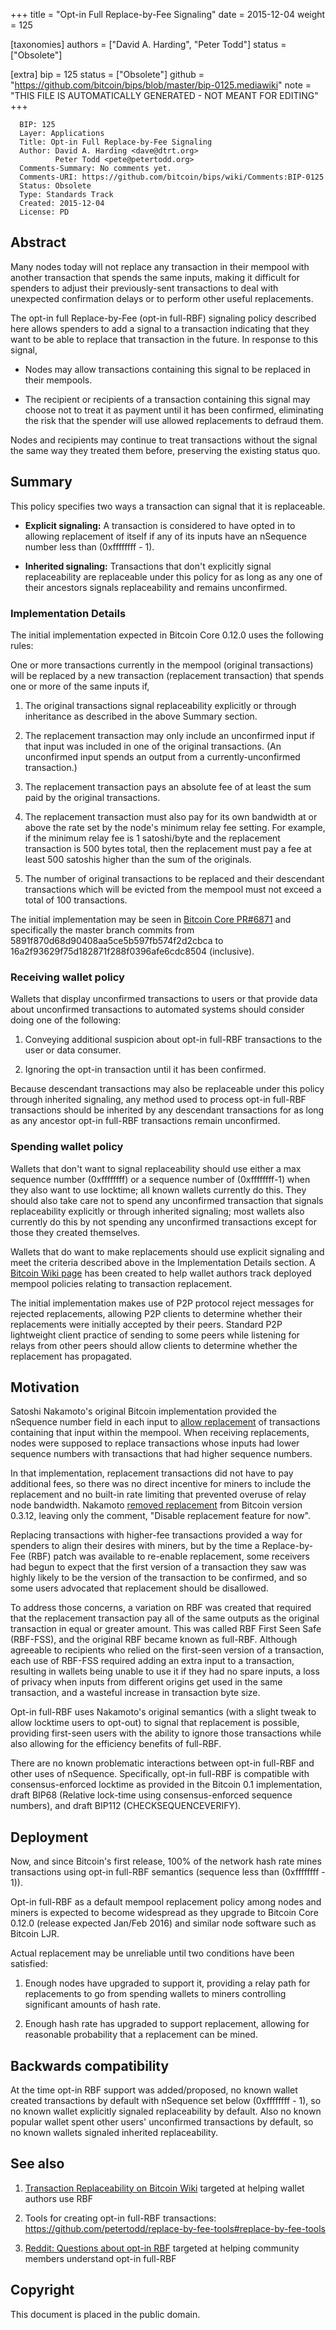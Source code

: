 
+++
title = "Opt-in Full Replace-by-Fee Signaling"
date = 2015-12-04
weight = 125

[taxonomies]
authors = ["David A. Harding", "Peter Todd"]
status = ["Obsolete"]

[extra]
bip = 125
status = ["Obsolete"]
github = "https://github.com/bitcoin/bips/blob/master/bip-0125.mediawiki"
note = "THIS FILE IS AUTOMATICALLY GENERATED - NOT MEANT FOR EDITING"
+++

```
  BIP: 125
  Layer: Applications
  Title: Opt-in Full Replace-by-Fee Signaling
  Author: David A. Harding <dave@dtrt.org>
          Peter Todd <pete@petertodd.org>
  Comments-Summary: No comments yet.
  Comments-URI: https://github.com/bitcoin/bips/wiki/Comments:BIP-0125
  Status: Obsolete
  Type: Standards Track
  Created: 2015-12-04
  License: PD
```

<h2>Abstract</h2>


Many nodes today will not replace any transaction in their mempool with
another transaction that spends the same inputs, making it difficult for
spenders to adjust their previously-sent transactions to deal with
unexpected confirmation delays or to perform other useful replacements.

The opt-in full Replace-by-Fee (opt-in full-RBF) signaling policy
described here allows spenders to add a signal to a transaction indicating
that they want to be able to replace that transaction in the future.
In response to this signal,

*  Nodes may allow transactions containing this signal to be replaced in their mempools.


*  The recipient or recipients of a transaction containing this signal may choose not to treat it as payment until it has been confirmed, eliminating the risk that the spender will use allowed replacements to defraud them.


Nodes and recipients may continue to treat transactions without the
signal the same way they treated them before, preserving the existing
status quo.

<h2>Summary</h2>


This policy specifies two ways a transaction can signal that it is
replaceable.

*  **Explicit signaling:** A transaction is considered to have opted in to allowing replacement of itself if any of its inputs have an nSequence number less than (0xffffffff - 1).


*  **Inherited signaling:** Transactions that don't explicitly signal replaceability are replaceable under this policy for as long as any one of their ancestors signals replaceability and remains unconfirmed.


<h3>Implementation Details</h3>


The initial implementation expected in Bitcoin Core 0.12.0 uses the following rules:

One or more transactions currently in the mempool (original
transactions) will be replaced by a new transaction (replacement
transaction) that spends one or more of the same inputs if,

1.  The original transactions signal replaceability explicitly or through inheritance as described in the above Summary section.


1.  The replacement transaction may only include an unconfirmed input if that input was included in one of the original transactions.  (An unconfirmed input spends an output from a currently-unconfirmed transaction.)


1.  The replacement transaction pays an absolute fee of at least the sum paid by the original transactions.


1.  The replacement transaction must also pay for its own bandwidth at or above the rate set by the node's minimum relay fee setting.  For example, if the minimum relay fee is 1 satoshi/byte and the replacement transaction is 500 bytes total, then the replacement must pay a fee at least 500 satoshis higher than the sum of the originals.


1.  The number of original transactions to be replaced and their descendant transactions which will be evicted from the mempool must not exceed a total of 100 transactions.


The initial implementation may be seen in
<a href="https://github.com/bitcoin/bitcoin/pull/6871" target="_blank">Bitcoin Core PR#6871</a>
and specifically the master branch commits from
5891f870d68d90408aa5ce5b597fb574f2d2cbca to
16a2f93629f75d182871f288f0396afe6cdc8504 (inclusive).

<h3>Receiving wallet policy</h3>


Wallets that display unconfirmed transactions to users or that provide
data about unconfirmed transactions to automated systems should consider
doing one of the following:

1.  Conveying additional suspicion about opt-in full-RBF transactions to the user or data consumer.


1.  Ignoring the opt-in transaction until it has been confirmed.


Because descendant transactions may also be replaceable under this
policy through inherited signaling, any method used to process opt-in
full-RBF transactions should be inherited by any descendant transactions
for as long as any ancestor opt-in full-RBF transactions remain
unconfirmed.

<h3>Spending wallet policy</h3>


Wallets that don't want to signal replaceability should use either a max
sequence number (0xffffffff) or a sequence number of (0xffffffff-1) when
they also want to use locktime; all known wallets currently do this.
They should also take care not to spend any unconfirmed transaction that
signals replaceability explicitly or through inherited signaling; most wallets also
currently do this by not spending any unconfirmed transactions except
for those they created themselves.

Wallets that do want to make replacements should use explicit signaling
and meet the criteria described above in the Implementation Details
section. A
<a href="https://en.bitcoin.it/wiki/Transaction_replacement" target="_blank">Bitcoin Wiki page</a>
has been created to help wallet authors track deployed mempool policies
relating to transaction replacement.

The initial implementation makes use of P2P protocol reject messages for
rejected replacements, allowing P2P clients to determine whether their
replacements were initially accepted by their peers. Standard P2P
lightweight client practice of sending to some peers while listening for
relays from other peers should allow clients to determine whether the
replacement has propagated.

<h2>Motivation</h2>


Satoshi Nakamoto's original Bitcoin implementation provided the
nSequence number field in each input to
<a href="https://github.com/trottier/original-bitcoin/blob/master/src/main.cpp#L434" target="_blank">allow replacement</a>
of transactions containing that input within the
mempool. When receiving replacements, nodes were supposed to replace
transactions whose inputs had lower sequence numbers with transactions
that had higher sequence numbers.

In that implementation, replacement transactions did not have to pay
additional fees, so there was no direct incentive for miners to
include the replacement and no built-in rate limiting that prevented
overuse of relay node bandwidth. Nakamoto
<a href="https://github.com/bitcoin/bitcoin/commit/05454818dc7ed92f577a1a1ef6798049f17a52e7#diff-118fcbaaba162ba17933c7893247df3aR522" target="_blank">removed replacement</a>
from Bitcoin version 0.3.12, leaving only the
comment, "Disable replacement feature for now".

Replacing transactions with higher-fee transactions provided a way for
spenders to align their desires with miners, but by the time a
Replace-by-Fee (RBF) patch was available to re-enable replacement, some
receivers had begun to expect that the first version of a transaction
they saw was highly likely to be the version of the transaction to be
confirmed, and so some users advocated that replacement should be
disallowed.

To address those concerns, a variation on RBF was created that
required that the replacement transaction pay all of the same outputs as
the original transaction in equal or greater amount.  This was called
RBF First Seen Safe (RBF-FSS), and the original RBF became known as
full-RBF.  Although agreeable to recipients who relied on the
first-seen version of a transaction, each use of RBF-FSS required
adding an extra input to a transaction, resulting in wallets being
unable to use it if they had no spare inputs, a loss of privacy when
inputs from different origins get used in the same transaction, and a
wasteful increase in transaction byte size.

Opt-in full-RBF uses Nakamoto's original semantics (with a slight
tweak to allow locktime users to opt-out) to signal that replacement
is possible, providing first-seen users with the ability to ignore
those transactions while also allowing for the efficiency benefits
of full-RBF.

There are no known problematic interactions between opt-in full-RBF and
other uses of nSequence. Specifically, opt-in full-RBF is compatible
with consensus-enforced locktime as provided in the Bitcoin 0.1
implementation, draft BIP68 (Relative lock-time using consensus-enforced
sequence numbers), and draft BIP112 (CHECKSEQUENCEVERIFY).

<h2>Deployment</h2>


Now, and since Bitcoin's first release, 100% of the network hash rate
mines transactions using opt-in full-RBF semantics (sequence less than
(0xffffffff - 1)).

Opt-in full-RBF as a default mempool replacement policy among nodes
and miners is expected to become widespread as they upgrade to Bitcoin
Core 0.12.0 (release expected Jan/Feb 2016) and similar node software
such as Bitcoin LJR.

Actual replacement may be unreliable until two conditions have been satisfied:

1.  Enough nodes have upgraded to support it, providing a relay path for replacements to go from spending wallets to miners controlling significant amounts of hash rate.


1.  Enough hash rate has upgraded to support replacement, allowing for reasonable probability that a replacement can be mined.


<h2>Backwards compatibility</h2>


At the time opt-in RBF support was added/proposed, no known wallet created transactions by default with nSequence set below (0xffffffff - 1), so no known wallet explicitly signaled replaceability by default. Also no known popular wallet spent other users' unconfirmed transactions by default, so no known wallets signaled inherited replaceability.

<h2>See also</h2>


1.  <a href="https://en.bitcoin.it/wiki/Transaction_replacement" target="_blank">Transaction Replaceability on Bitcoin Wiki</a> targeted at helping wallet authors use RBF


1.  Tools for creating opt-in full-RBF transactions: https://github.com/petertodd/replace-by-fee-tools#replace-by-fee-tools


1.  <a href="https://www.reddit.com/r/Bitcoin/comments/3urm8o/optin_rbf_is_misunderstood_ask_questions_about_it/" target="_blank">Reddit: Questions about opt-in RBF</a> targeted at helping community members understand opt-in full-RBF


<h2>Copyright</h2>


This document is placed in the public domain.
